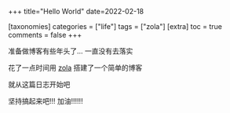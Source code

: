 +++
title="Hello World"
date=2022-02-18

[taxonomies]
categories = ["life"]
tags = ["zola"]
[extra]
toc = true
comments = false
+++

准备做博客有些年头了... 一直没有去落实

花了一点时间用 [zola](https://www.getzola.org) 搭建了一个简单的博客

就从这篇日志开始吧

坚持搞起来吧!!! 加油!!!!!!
